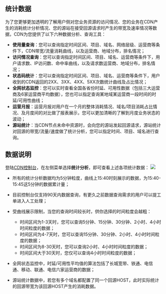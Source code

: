 ## 统计数据

为了您更够更加透明的了解用户侧对您业务资源的访问情况、您的业务在CDN产生的消耗统计分析情况、您的源站在接受回源请求时产生的带宽及速率情况等数据，CDN为您提供了以下六种数据分析、查询工具：

+ **使用量查询**：您可以查询指定时间区间、项目、域名、网络层级、运营商等条件下，CDN带宽/流量消耗曲线，以及运营商、地域分布，排名情况；
+ **访问情况查询**：您可以查询指定时间区间、项目、域名、运营商等条件下，用户请求数、IP访问数、命中率曲线，以及请求数运营商、地域分布，排名情况；
+ **状态码统计**：您可以查询指定时间区间、项目、域名、运营商等条件下，用户收到的CDN返回的2XX、3XX、4XX、5XX次数统计曲线及占比情况；
+ **全网状态监控**：您可以实时查看全国各省份时延、可用性数据（包括三大运营商及6家运营商平均数据），您也可以指定查询某地域某运营商一段时间的时延/可用性曲线；
+ **运营月报**：运营月报对用户在一个月的整体消耗情况、域名/项目消耗占比情况、及月度间的对比做了报表展示，您可以更加清晰的了解到月度业务状态的波动；
+ **源站统计**：当CDN节点未命中资源时，会向您的源站发起回源请求，源站统计对回源的带宽/流量/速度做了统计分析，您可以指定时间、项目、域名进行查询。

## 数据说明
登陆[CDN控制台]()，在左侧菜单选择**统计分析**，即可查看上述各项统计数据：
![](https://mc.qcloudimg.com/static/img/0e9163cba48b43baf7bf24d578ab702a/image.png)

+ 所有的统计分析数据均为5分钟粒度，曲线上15:40时刻展示的数据，为15:40-15:45这5分钟的数据累计量；

+ 目前控制台仅支持90天内数据查询，有更久之前数据查询需求的用户可以提工单进入人工处理；

+ 受曲线展示限制，当您的查询时间较长时，供你选择的时间粒度会越粗：

  + 时间区间为1-3天时，您可以查询5分钟、15分钟、30分钟、2小时、4小时时间粒度的数据；
  + 时间区间为4-7天时，您可以查询15分钟、30分钟、2小时、4小时时间粒度的数据；
  + 时间区间为8-30天时，您可以查询2小时、4小时时间粒度的数据；
  + 时间区间大于30天时，您仅可以查询4小时时间粒度的数据；

+ 全网状态监控中，时延/可用性平均值的算法包括了长城宽带、铁通、电信通、移动、联通、电信六家运营商的数据；

+ 源站统计数据中，若您有多个域名都配置了同一个回源HOST，此时实际统计的回源带宽为该回源HOST产生的消耗数据。









